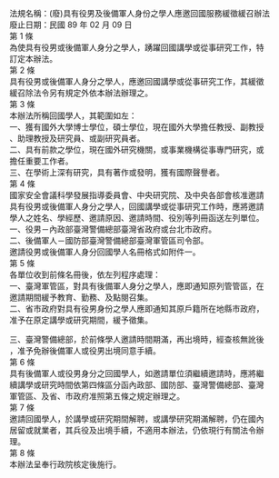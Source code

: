法規名稱：(廢)具有役男及後備軍人身份之學人應邀回國服務緩徵緩召辦法  
廢止日期：民國 89 年 02 月 09 日  
第 1 條  
為使具有役男或後備軍人身分之學人，踴躍回國講學或從事研究工作，特  
訂定本辦法。  
第 2 條  
具有役男或後備軍人身分之學人，應邀回國講學或從事研究工作，其緩徵  
緩召除法令另有規定外依本辦法辦理之。  
第 3 條  
本辦法所稱回國學人，其範圍如左：  
一、獲有國外大學博士學位，碩士學位，現在國外大學擔任教授、副教授  
、助理教授及研究員、或副研究員者。  
二、具有前款之學位，現在國外研究機關，或事業機構從事專門研究，或  
擔任重要工作者。  
三、在學術上深有研究，具有著作或發明，獲有國際聲譽者。  
第 4 條  
國家安全會議科學發展指導委員會、中央研究院、及中央各部會核准邀請  
具有役男或後備軍人身分之學人，回國講學或從事研究工作時，應將邀請  
學人之姓名、學經歷、邀請原因、邀請時間、役別等列冊函送左列單位。  
一、役男－內政部臺灣警備總部臺灣省政府或台北市政府。  
二、後備軍人－國防部臺灣警備總部臺灣軍管區司令部。  
邀請役男或後備軍人身分回國學人名冊格式如附件一。  
第 5 條  
各單位收到前條名冊後，依左列程序處理：  
一、臺灣軍管區，對具有後備軍人身分之學人，應即通知原列管管區，在  
邀請期間緩予教育、勤務、及點閱召集。  
二、省市政府對具有役男身份之學人應即通知其原戶籍所在地縣市政府，  
准予在原定講學或研究期間，緩予徵集。  


三、臺灣警備總部，於前條學人邀請時間期滿，再出境時，經查核無訛後  
，准予免辦後備軍人或役男出境同意手續。  
第 6 條  
具有後備軍人或役男身分之回國學人，如邀請單位須繼續邀請時，應將繼  
續講學或研究時間依第四條區分函內政部、國防部、臺灣警備總部、臺灣  
軍管區、及省、市政府准照第五條之規定辦理之。  
第 7 條  
邀請回國學人，於講學或研究期間解聘，或講學研究期滿解聘，仍在國內  
居留或就業者，其兵役及出境手續，不適用本辦法，仍依現行有關法令辦  
理。  
第 8 條  
本辦法呈奉行政院核定後施行。  


